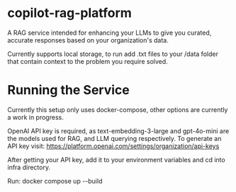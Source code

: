 # copilot-rag-platform

A RAG service intended for enhancing your LLMs to give you curated, accurate responses based on your organization's data.

Currently supports local storage, to run add .txt files to your /data folder that contain context
to the problem you require solved. 

# Running the Service

Currently this setup only uses docker-compose, other options are currently a work in progress.

OpenAI API key is required, as text-embedding-3-large and gpt-4o-mini are the models used for RAG, and LLM querying respectively. To generate an API key visit: https://platform.openai.com/settings/organization/api-keys 

After getting your API key, add it to your environment variables and cd into infra directory.

Run: docker compose up --build
